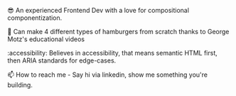 😎 An experienced Frontend Dev with a love for compositional componentization.

🍔 Can make 4 different types of hamburgers from scratch thanks to George Motz's educational videos

:accessibility: Believes in accessibility, that means semantic HTML first, then ARIA standards for edge-cases.

📫 How to reach me - Say hi via linkedin, show me something you're building.
